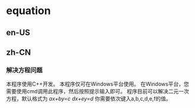 # equation
## en-US
## zh-CN
### 解决方程问题
本程序使用C++开发。
本程序仅可在Windows平台使用。
在Windows平台，您需要使用cmd调用此程序，然后按照提示输入即可。
程序目前可以解决二元一次方程，默认格式为
*ax+by=c*
*dx+ey=d*
你需要依次键入a,b,c,d,e,f的值。
